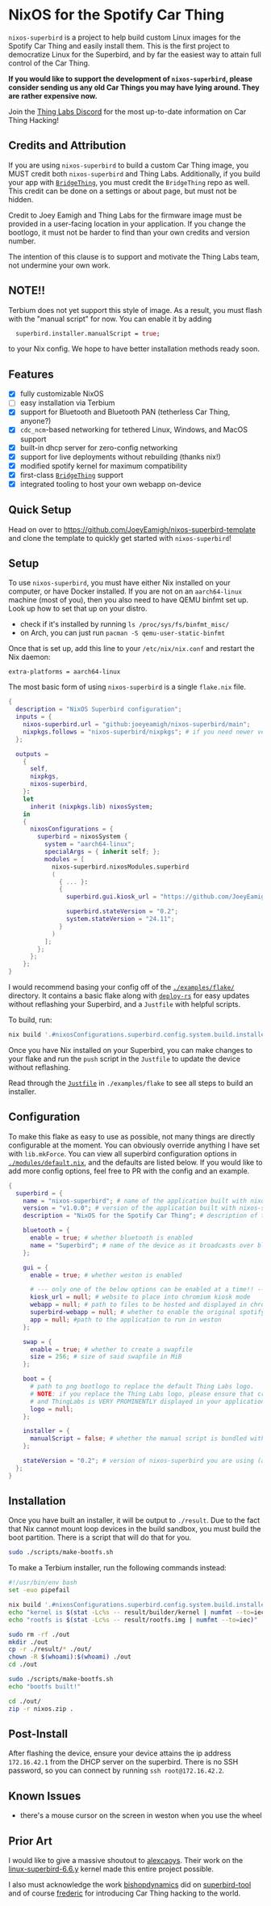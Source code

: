 # NixOS for the Spotify Car Thing

`nixos-superbird` is a project to help build custom Linux images for the Spotify Car Thing and easily install them. This is the first project to democratize Linux for the Superbird, and by far the easiest way to attain full control of the Car Thing.

**If you would like to support the development of `nixos-superbird`, please consider sending us any old Car Things you may have lying around. They are rather expensive now.**

Join the [Thing Labs Discord](https://tl.mt/d) for the most up-to-date information on Car Thing Hacking!

## Credits and Attribution

If you are using `nixos-superbird` to build a custom Car Thing image, you MUST credit both `nixos-superbird` and Thing Labs. Additionally, if you build your app with [`BridgeThing`](https://github.com/JoeyEamigh/bridgething), you must credit the `BridgeThing` repo as well. This credit can be done on a settings or about page, but must not be hidden.

Credit to Joey Eamigh and Thing Labs for the firmware image must be provided in a user-facing location in your application. If you change the bootlogo, it must not be harder to find than your own credits and version number.

The intention of this clause is to support and motivate the Thing Labs team, not undermine your own work.

## NOTE!!

Terbium does not yet support this style of image. As a result, you must flash with the "manual script" for now. You can enable it by adding

```nix
  superbird.installer.manualScript = true;
```

to your Nix config. We hope to have better installation methods ready soon.

## Features

- [x] fully customizable NixOS
- [ ] easy installation via Terbium
- [x] support for Bluetooth and Bluetooth PAN (tetherless Car Thing, anyone?)
- [x] `cdc_ncm`-based networking for tethered Linux, Windows, and MacOS support
- [x] built-in dhcp server for zero-config networking
- [x] support for live deployments without rebuilding (thanks nix!)
- [x] modified spotify kernel for maximum compatibility
- [x] first-class [`BridgeThing`](https://github.com/JoeyEamigh/bridgething) support
- [x] integrated tooling to host your own webapp on-device

## Quick Setup

Head on over to <https://github.com/JoeyEamigh/nixos-superbird-template> and clone the template to quickly get started with `nixos-superbird`!

## Setup

To use `nixos-superbird`, you must have either Nix installed on your computer, or have Docker installed. If you are not on an `aarch64-linux` machine (most of you), then you also need to have QEMU binfmt set up. Look up how to set that up on your distro.

- check if it's installed by running `ls /proc/sys/fs/binfmt_misc/`
- on Arch, you can just run `pacman -S qemu-user-static-binfmt`

Once that is set up, add this line to your `/etc/nix/nix.conf` and restart the Nix daemon:

```none
extra-platforms = aarch64-linux
```

The most basic form of using `nixos-superbird` is a single `flake.nix` file.

```nix
{
  description = "NixOS Superbird configuration";
  inputs = {
    nixos-superbird.url = "github:joeyeamigh/nixos-superbird/main";
    nixpkgs.follows = "nixos-superbird/nixpkgs"; # if you need newer versions of apps you can override or PR this repo
  };

  outputs =
    {
      self,
      nixpkgs,
      nixos-superbird,
    }:
    let
      inherit (nixpkgs.lib) nixosSystem;
    in
    {
      nixosConfigurations = {
        superbird = nixosSystem {
          system = "aarch64-linux";
          specialArgs = { inherit self; };
          modules = [
            nixos-superbird.nixosModules.superbird
            (
              { ... }:
              {
                superbird.gui.kiosk_url = "https://github.com/JoeyEamigh/nixos-superbird";

                superbird.stateVersion = "0.2";
                system.stateVersion = "24.11";
              }
            )
          ];
        };
      };
    };
}
```

I would recommend basing your config off of the [`./examples/flake/`](./examples/flake/) directory. It contains a basic flake along with [`deploy-rs`](https://github.com/serokell/deploy-rs) for easy updates without reflashing your Superbird, and a `Justfile` with helpful scripts.

To build, run:

```sh
nix build '.#nixosConfigurations.superbird.config.system.build.installer'
```

Once you have Nix installed on your Superbird, you can make changes to your flake and run the `push` script in the `Justfile` to update the device without reflashing.

Read through the [`Justfile`](./examples/flake/Justfile) in `./examples/flake` to see all steps to build an installer.

## Configuration

To make this flake as easy to use as possible, not many things are directly configurable at the moment. You can obviously override anything I have set with `lib.mkForce`. You can view all superbird configuration options in [`./modules/default.nix`](./modules/default.nix), and the defaults are listed below. If you would like to add more config options, feel free to PR with the config and an example.

```nix
{
  superbird = {
    name = "nixos-superbird"; # name of the application built with nixos-superbird
    version = "v1.0.0"; # version of the application built with nixos-superbird
    description = "NixOS for the Spotify Car Thing"; # description of the application built with nixos-superbird

    bluetooth = {
      enable = true; # whether bluetooth is enabled
      name = "Superbird"; # name of the device as it broadcasts over bluetooth
    };

    gui = {
      enable = true; # whether weston is enabled

      # --- only one of the below options can be enabled at a time!! ---
      kiosk_url = null; # website to place into chromium kiosk mode
      webapp = null; # path to files to be hosted and displayed in chrome
      superbird-webapp = null; # whether to enable the original spotify webapp
      app = null; #path to the application to run in weston
    };

    swap = {
      enable = true; # whether to create a swapfile
      size = 256; # size of said swapfile in MiB
    };

    boot = {
      # path to png bootlogo to replace the default Thing Labs logo.
      # NOTE: if you replace the Thing Labs logo, please ensure that credit to nixos-superbird
      # and ThingLabs is VERY PROMINENTLY displayed in your application's settings or about page.
      logo = null;
    };

    installer = {
      manualScript = false; # whether the manual script is bundled with the terbium installer.
    };

    stateVersion = "0.2"; # version of nixos-superbird you are using (alerts to breaking changes)
  };
}
```

## Installation

Once you have built an installer, it will be output to `./result`. Due to the fact that Nix cannot mount loop devices in the build sandbox, you must build the boot partition. There is a script that will do that for you.

```sh
sudo ./scripts/make-bootfs.sh
```

To make a Terbium installer, run the following commands instead:

```bash
#!/usr/bin/env bash
set -euo pipefail

nix build '.#nixosConfigurations.superbird.config.system.build.installer' -j$(nproc) --show-trace
echo "kernel is $(stat -Lc%s -- result/builder/kernel | numfmt --to=iec)"
echo "rootfs is $(stat -Lc%s -- result/rootfs.img | numfmt --to=iec)"

sudo rm -rf ./out
mkdir ./out
cp -r ./result/* ./out/
chown -R $(whoami):$(whoami) ./out
cd ./out

sudo ./scripts/make-bootfs.sh
echo "bootfs built!"

cd ./out/
zip -r nixos.zip .
```

## Post-Install

After flashing the device, ensure your device attains the ip address `172.16.42.1` from the DHCP server on the superbird. There is no SSH password, so you can connect by running `ssh root@172.16.42.2`.

## Known Issues

- there's a mouse cursor on the screen in weston when you use the wheel

<!-- ## Troubleshooting

On some desktop environments, Network Manager will try to set up the new USB network interface and randomly disconnect in the middle of operations. If this happens, run `nmcli device set <interface_name> managed no`. -->

<!-- ## Notes

To make the install easier, I committed the SSH keys that the devices will use. This is not a problem as the only way to connect to this device is via USB. You can configure custom keys in your `flake.nix` if you so choose.

I am new to Nix and hate Python with a passion, so code quality could probably use some work. PRs welcome! -->

## Prior Art

I would like to give a massive shoutout to [alexcaoys](https://github.com/alexcaoys). Their work on the [linux-superbird-6.6.y](https://github.com/alexcaoys/linux-superbird-6.6.y) kernel made this entire project possible.

I also must acknowledge the work [bishopdynamics](https://github.com/bishopdynamics) did on [superbird-tool](https://github.com/bishopdynamics/superbird-tool) and of course [frederic](https://github.com/frederic) for introducing Car Thing hacking to the world.
